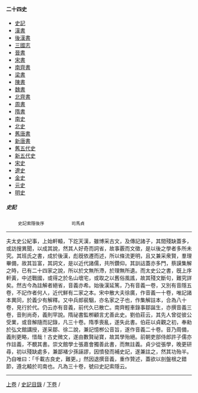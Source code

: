  



#### 二十四史

*   [史記](../a01/a01.md)
*   [漢書](../a02/a02.md)
*   [後漢書](../a03/a03.md)
*   [三國志](../a04/a04.md)
*   [晉書](../a05/a05.md)
*   [宋書](../a06/a06.md)
*   [南齊書](../a07/a07.md)
*   [梁書](../a08/a08.md)
*   [陳書](../a09/a09.md)
*   [魏書](../a10/a10.md)
*   [北齊書](../a11/a11.md)
*   [周書](../a12/a12.md)
*   [隋書](../a13/a13.md)
*   [南史](../a14/a14.md)
*   [北史](../a15/a15.md)
*   [舊唐書](../a16/a16.md)
*   [新唐書](../a17/a17.md)
*   [舊五代史](../a18/a18.md)
*   [新五代史](../a19/a19.md)
*   [宋史](../a20/a20.md)
*   [遼史](../a21/a21.md)
*   [金史](../a22/a22.md)
*   [元史](../a23/a23.md)
*   [明史](../a24/a24.md)


##### 史記
　　 `史記索隱後序` 　　　　　`司馬貞`

* * *

夫太史公紀事，上始軒轅，下訖天漢，雖博采古文，及傳記諸子，其間殘缺蓋多，或訪搜異聞，以成其說，然其人好奇而詞省，故事覈而文徵，是以後之學者多所未究。其班氏之書，成於後漢，彪旣依遷而述，所以條流更明，且又兼采衆賢，羣理畢備，故其旨富，其詞文，是以近代諸儒，共所鑽仰。其訓詁蓋亦多門，蔡謨集解之時，已有二十四家之說，所以於文無所滯，於理無所遺。而太史公之書，旣上序軒黃，中述戰國，或得之於名山壞宅，或取之以舊俗風謠，故其殘文斷句，難究詳矣。然古今為註解者絕省，音義亦希。始後漢延篤，乃有音義一卷，又別有音隱五卷，不記作者何人，近代鮮有二家之本。宋中散大夫徐廣，作音義一十卷，唯記諸本異同，於義少有解釋。又中兵郎裴駰，亦名家之子也，作集解註本，合為八十卷，見行於代。仍云亦有音義，前代久已散亡。南齊輕車錄事鄒誕生，亦撰音義三卷，音則尚奇，義則罕說。隋祕書監栁顧言尤善此史。劉伯莊云，其先人曾從彼公受業，或音解隨而記錄，凡三十卷。隋季喪亂，遂失此書。伯莊以貞觀之初，奉勑於弘文館講授，遂采鄒、徐二說，兼記憶栁公音旨，遂作音義二十卷。音乃周備，義則更略，惜哉！古史微文，遂由數賢祕寶，故其學殆絕。前朝吏部侍郎許子儒亦作註義，不覩其書。崇文館學士張嘉會獨善此書，而無註義。貞少從張學，晚更研尋，初以殘缺處多，兼鄙褚少孫誣謬，因憤發而補史記，遂兼註之，然其功殆半。乃自唯曰：「千載古良史，難更。」然因退撰音義，重作贊述，蓋欲以剖盤根之錯節，遵北轅於司南也。凡為三十卷，號曰史記索隱云。

* * *

[上卷](133.md) / [史記目錄](a01.md) / [下卷](135.md) /

    
